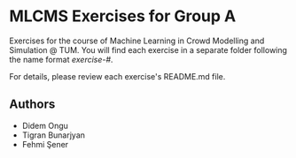 # MLCMS Exercises for Group A

Exercises for the course of Machine Learning in Crowd Modelling and Simulation @ TUM. You will find each exercise in a separate folder following the name format *exercise-#*.

For details, please review each exercise's README.md file.

## Authors

- Didem Ongu 
- Tigran Bunarjyan
- Fehmi Şener
